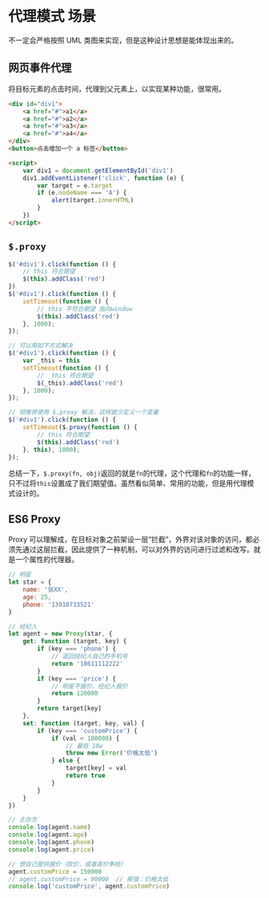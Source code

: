 # 代理模式 场景

不一定会严格按照 UML 类图来实现，但是这种设计思想是能体现出来的。

## 网页事件代理

将目标元素的点击时间，代理到父元素上，以实现某种功能，很常用。

```html
<div id="div1">
    <a href="#">a1</a>
    <a href="#">a2</a>
    <a href="#">a3</a>
    <a href="#">a4</a>
</div>
<button>点击增加一个 a 标签</button>

<script>
    var div1 = document.getElementById('div1')
    div1.addEventListener('click', function (e) {
        var target = e.target
        if (e.nodeName === 'A') {
            alert(target.innerHTML)
        }
    })
</script>
```

## `$.proxy`

```js
$('#div1').click(function () {
    // this 符合期望
    $(this).addClass('red')
})
$('#div1').click(function () {
    setTimeout(function () {
        // this 不符合期望 指向window
        $(this).addClass('red')
    }, 1000);
});

// 可以用如下方式解决
$('#div1').click(function () {
    var _this = this
    setTimeout(function () {
        // _this 符合期望
        $(_this).addClass('red')
    }, 1000);
});

// 但推荐使用 $.proxy 解决，这样就少定义一个变量
$('#div1').click(function () {
    setTimeout($.proxy(function () {
        // this 符合期望
        $(this).addClass('red')
    }, this), 1000);
});
```

总结一下，`$.proxy(fn, obj)`返回的就是`fn`的代理，这个代理和`fn`的功能一样，只不过将`this`设置成了我们期望值。虽然看似简单、常用的功能，但是用代理模式设计的。

## ES6 Proxy

Proxy 可以理解成，在目标对象之前架设一层“拦截”，外界对该对象的访问，都必须先通过这层拦截，因此提供了一种机制，可以对外界的访问进行过滤和改写。就是一个属性的代理器。

```js
// 明星
let star = {
    name: '张XX',
    age: 25,
    phone: '13910733521'
}

// 经纪人
let agent = new Proxy(star, {
    get: function (target, key) {
        if (key === 'phone') {
            // 返回经纪人自己的手机号
            return '18611112222'
        }
        if (key === 'price') {
            // 明星不报价，经纪人报价
            return 120000
        }
        return target[key]
    },
    set: function (target, key, val) {
        if (key === 'customPrice') {
            if (val < 100000) {
                // 最低 10w
                throw new Error('价格太低')
            } else {
                target[key] = val
                return true
            }
        }
    }
})

// 主办方
console.log(agent.name)
console.log(agent.age)
console.log(agent.phone)
console.log(agent.price)

// 想自己提供报价（砍价，或者高价争抢）
agent.customPrice = 150000
// agent.customPrice = 90000  // 报错：价格太低
console.log('customPrice', agent.customPrice)
```

